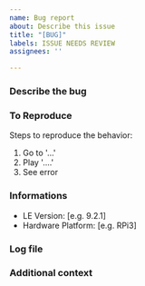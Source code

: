 ```yaml
---
name: Bug report
about: Describe this issue
title: "[BUG]"
labels: ISSUE NEEDS REVIEW
assignees: ''

---
```


### Describe the bug
<!--- A clear description of what the bug is. -->

### To Reproduce
Steps to reproduce the behavior:
1. Go to '...'
2. Play '....'
3. See error

### Informations
 - LE Version: [e.g. 9.2.1]
 - Hardware Platform: [e.g. RPi3]

### Log file
<!-- Add log files (https://libreelec.wiki/how_to/provide_logfile) that we can search for errors. -->

### Additional context
<!--- Add any other context about the problem here. -->

